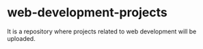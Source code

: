 # web-development-projects
It is a repository where projects related to web development will be uploaded.
